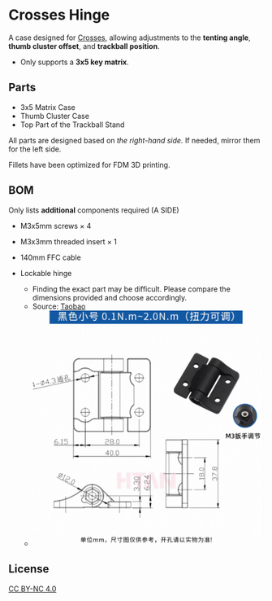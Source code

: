 # Crosses Hinge

A case designed for [Crosses](https://github.com/Good-Great-Grand-Wonderful/crosses?tab=readme-ov-file), allowing adjustments to the **tenting angle**, **thumb cluster offset**, and **trackball position**.

- Only supports a **3x5 key matrix**.

## Parts
* 3x5 Matrix Case
* Thumb Cluster Case
* Top Part of the Trackball Stand

All parts are designed based on *the right-hand side.*
If needed, mirror them for the left side.

Fillets have been optimized for FDM 3D printing.

## BOM

Only lists **additional** components required (A SIDE)

* M3x5mm screws × 4
* M3x3mm threaded insert × 1
* 140mm FFC cable
* Lockable hinge

  * Finding the exact part may be difficult. Please compare the dimensions provided and choose accordingly.
  * Source: [Taobao](https://detail.tmall.com/item.htm?id=735513025680)
  * ![Image](./images/hinge.jpg)

## License

[CC BY-NC 4.0](https://creativecommons.org/licenses/by-nc/4.0/)

 

